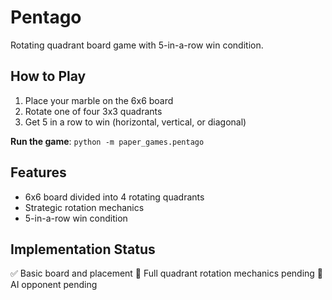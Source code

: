 # Pentago

Rotating quadrant board game with 5-in-a-row win condition.

## How to Play

1. Place your marble on the 6x6 board
1. Rotate one of four 3x3 quadrants
1. Get 5 in a row to win (horizontal, vertical, or diagonal)

**Run the game**: `python -m paper_games.pentago`

## Features

- 6x6 board divided into 4 rotating quadrants
- Strategic rotation mechanics
- 5-in-a-row win condition

## Implementation Status

✅ Basic board and placement 🔄 Full quadrant rotation mechanics pending 🔄 AI opponent pending
